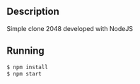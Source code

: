 ## Description

Simple clone 2048 developed with NodeJS

## Running

```sh
$ npm install
$ npm start
```

